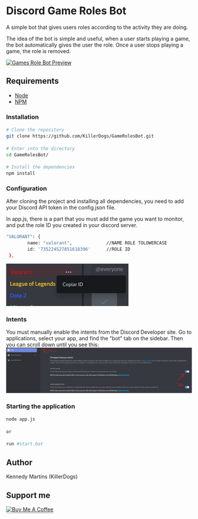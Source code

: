# Discord Game Roles Bot

A simple bot that gives users roles according to the activity they are doing.

The idea of the bot is simple and useful, when a user starts playing a game, the bot automatically gives the user the role. Once a user stops playing a game, the role is removed.

<a href="https://i.imgur.com/VpkfmWl.gif"><img src="https://i.imgur.com/VpkfmWl.gif" title="Games Role Bot Preview"/></a>




## Requirements

- [Node](https://nodejs.org/en/)
- [NPM](https://www.npmjs.com/)

### Installation

```bash
# Clone the repository
git clone https://github.com/KillerDogs/GameRolesBot.git

# Enter into the directory
cd GameRolesBot/

# Install the dependencies
npm install
```

### Configuration



After cloning the project and installing all dependencies, you need to add your Discord API token in the config.json file.

In app.js, there is a part that you must add the game you want to monitor, and put the role ID you created in your discord server.

```bash
"VALORANT": {
        name: "valorant",             //NAME ROLE TOLOWERCASE
        id: '735224527851618396'      //ROLE ID
 },
 ```
 ![alt text](https://github.com/KillerDogs/images/blob/master/copyid.png?raw=true)
 
 ### Intents
 You must manually enable the intents from the Discord Developer site. Go to applications, select your app, and find the "bot" tab on the sidebar. Then you can scroll down until you see this:
 ![alt text](https://github.com/KillerDogs/images/blob/master/botcheck.png?raw=true)
 

### Starting the application

```bash
node app.js

or

run #start.bat
```

## Author

Kennedy Martins
(KillerDogs)

## Support me

<a href="https://www.buymeacoffee.com/kennedymartins" target="_blank"><img src="https://www.buymeacoffee.com/assets/img/custom_images/orange_img.png" alt="Buy Me A Coffee" style="height: 41px !important;width: 174px !important;box-shadow: 0px 3px 2px 0px rgba(190, 190, 190, 0.5) !important;-webkit-box-shadow: 0px 3px 2px 0px rgba(190, 190, 190, 0.5) !important;" ></a>

